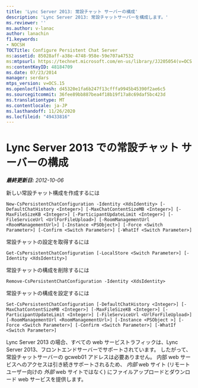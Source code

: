 ```yaml
---
title: 'Lync Server 2013: 常設チャット サーバーの構成'
description: 'Lync Server 2013: 常設チャットサーバーを構成します。'
ms.reviewer: ''
ms.author: v-lanac
author: lanachin
f1.keywords:
- NOCSH
TOCTitle: Configure Persistent Chat Server
ms:assetid: 85028aff-a38e-4748-958e-59e707a47532
ms:mtpsurl: https://technet.microsoft.com/en-us/library/JJ205054(v=OCS.15)
ms:contentKeyID: 48184709
ms.date: 07/23/2014
manager: serdars
mtps_version: v=OCS.15
ms.openlocfilehash: d45320e1fa6b247f13cfffa9945b45390f2ae6c5
ms.sourcegitcommit: 36fee89bb887bea4f18b19f17a8c69daf5bc423d
ms.translationtype: MT
ms.contentlocale: ja-JP
ms.lasthandoff: 11/26/2020
ms.locfileid: "49433816"
---
```

# <a name="configure-persistent-chat-server-in-lync-server-2013"></a>Lync Server 2013 での常設チャット サーバーの構成

<div data-xmlns="http://www.w3.org/1999/xhtml">

<div class="topic" data-xmlns="http://www.w3.org/1999/xhtml" data-msxsl="urn:schemas-microsoft-com:xslt" data-cs="https://msdn.microsoft.com/">

<div data-asp="https://msdn2.microsoft.com/asp">



</div>

<div id="mainSection">

<div id="mainBody">

<span> </span>

_**最終更新日:** 2012-10-06_

新しい常設チャット構成を作成するには

    New-CsPersistentChatConfiguration -Identity <XdsIdentity> [-DefaultChatHistory <Integer>] [-MaxChatContentSizeMB <Integer>] [-MaxFileSizeKB <Integer>] [-ParticipantUpdateLimit <Integer>] [-FileServiceUrl <UrlForFileUpload>] [-RoomManagementUrl <RoomManagementUrl>] [-Instance <PSObject>] [-Force <Switch Parameter>] [-Confirm <Switch Parameter>] [-WhatIf <Switch Parameter>]

常設チャットの設定を取得するには

    Get-CsPersistentChatConfiguration [-LocalStore <Switch Parameter>] [-Identity <XdsIdentity>]

常設チャットの構成を削除するには

    Remove-CsPersistentChatConfiguration -Identity <XdsIdentity>

常設チャットの構成を設定するには

    Set-CsPersistentChatConfiguration [-DefaultChatHistory <Integer>] [-MaxChatContentSizeMB <Integer>] [-MaxFileSizeKB <Integer>] [-ParticipantUpdateLimit <Integer>] [-FileServiceUrl <UrlForFileUpload>] [-RoomManagementUrl <RoomManagementUrl>] [-Instance <PSObject >] [-Force <Switch Parameter>] [-Confirm <Switch Parameter>] [-WhatIf <Switch Parameter>]

Lync Server 2013 の場合、すべての web サービストラフィックは、Lync Server 2013、フロントエンドサーバーでサポートされています。 したがって、常設チャットサーバーの gcweb01 アドレスは必要ありません。 内部 web サービスへのアクセスは引き続きサポートされるため、 *内部* web サイト (リモートユーザー向けの *外部* web サイトではなく) にファイルアップロードとダウンロード web サービスを提供します。

</div>

<span> </span>

</div>

</div>

</div>

